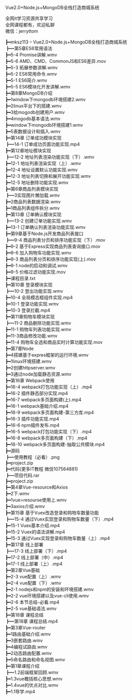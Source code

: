 Vue2.0+Node.js+MongoDB全栈打造商城系统

全网it学习资源共享学习<br>全网课程都有，欢迎私聊<br>微信：jerryttom<br>

┣━mksz113 – Vue2.0+Node.js+MongoDB全栈打造商城系统<br> ┣━第5章ES6常用语法<br> ┣━5-4 Promise讲解.wmv<br> ┣━5-6 AMD、CMD、CommonJS和ES6差异.mov<br> ┣━5-3 拓展参数讲解.wmv<br> ┣━5-2 ES6常用命令.wmv<br> ┣━5-1 ES6简介.wmv<br> ┣━5-5 ES6模块化开发讲解.wmv<br> ┣━第8章MongoDB介绍<br> ┣━1window下mongodb环境搭建2.wmv<br> ┣━2linux平台下的搭建.wmv<br> ┣━3给mogodb创建用户.wmv<br> ┣━4mogodb基本语法.wmv<br> ┣━window下mongodb环境搭建1.wmv<br> ┣━5表数据设计和插入.wmv<br> ┣━第14章 订单成功模块实现<br> ┣━14-1 订单成功页面功能实现.mp4<br> ┣━第12章地址模块实现<br> ┣━12-2 地址列表渲染功能实现（下）.wmv<br> ┣━12-1 地址列表渲染实现（上）.wmv<br> ┣━12-4 地址设置默认功能实现.wmv<br> ┣━12-3 地址列表切换和展开功能实现.wmv<br> ┣━12-5 地址删除功能实现.wmv<br> ┣━第6章商品列表模块实现<br> ┣━3实现图片懒加载.wmv<br> ┣━2商品列表数据渲染.wmv<br> ┣━1商品列表组件拆分.wmv<br> ┣━第13章 订单确认模块实现<br> ┣━13-2 创建订单功能实现.wmv<br> ┣━13-1 订单确认列表渲染功能实现.wmv<br> ┣━第9章基于Node.js开发商品列表接口<br> ┣━9-4 商品列表分页和排序功能实现（下）.mov<br> ┣━9-2 基于Express实现商品列表查询接口.mov<br> ┣━9-6 加入购物车功能实现.wmv<br> ┣━9-3 商品列表分页和排序功能实现(上).mov<br> ┣━9-1 node的启动和调试.wmv<br> ┣━9-5 价格过滤功能实现.mov<br> ┣━课程目录.txt<br> ┣━第10章 登录模块实现<br> ┣━10-2 登出功能实现.wmv<br> ┣━10-4 全局模态框组件实现.mp4<br> ┣━10-1 登录功能实现.wmv<br> ┣━10-3 登录拦截.mp4<br> ┣━第11章购物车模块实现<br> ┣━11-2 商品删除功能实现.wmv<br> ┣━11-1 购物车列表功能实现.wmv<br> ┣━11-3商品修改功能.wmv<br> ┣━11-4 购物车全选和商品实时计算功能实现.mov<br> ┣━第7章Node<br> ┣━4搭建基于expres框架的运行环境.wmv<br> ┣━1linux环境搭建.wmv<br> ┣━2创建httpserver.wmv<br> ┣━3通过node加载静态资源.wmv<br> ┣━第16章 Webpack使用<br> ┣━16-4 webpack打包功能实现（上）.mp4<br> ┣━16-2 插件静态部分实现.mp4<br> ┣━16-7 webpack多页面构建(上).mp4<br> ┣━16-1 webpack基础介绍.mp4<br> ┣━16-9 webpack多页面构建-第三方库.mp4<br> ┣━16-3 插件功能实现.mp4<br> ┣━16-6 npm插件发布.mp4<br> ┣━16-5 webpack打包功能实现（下）.mp4<br> ┣━16-8 webpack多页面构建（下）.mp4<br> ┣━16-10 webpack多页面构建-抽取公共模块.mp4<br> ┣━源码<br> ┣━使用教程（必看）.png<br> ┣━project.zip<br> ┣━代码(更多IT教程 微信107564881)<br> ┣━项目代码.rar<br> ┣━project.zip<br> ┣━第4章Vue-resource和Axios<br> ┣━2下.wmv<br> ┣━1vue=resourse使用上.wmv<br> ┣━3axios介绍.wmv<br> ┣━第15章 基于Vuex改造登录和购物车数量功能<br> ┣━15-4 通过Vuex实现登录和购物车数量（下）.mp4<br> ┣━15-1 Vuex基本介绍.mp4<br> ┣━15-2 Vuex的语法讲解.mp4<br> ┣━15-3 通过Vuex实现登录和购物车数量（上）.mp4<br> ┣━第17章 线上部署<br> ┣━17-3 线上部署（下）.mp4<br> ┣━17-2 线上部署（中）.mp4<br> ┣━17-1 线上部署（上）.mp4<br> ┣━第2章Vue基础<br> ┣━2-3 vue配置（上）.wmv<br> ┣━2-4 vue配置（下）.wmv<br> ┣━2-1 nodejs和npm的安装和环境搭建.wmv<br> ┣━2-2 vue环境搭建以及vue-cli使用.wmv<br> ┣━2-6 本节总结-必看.mp4<br> ┣━2-5 vue基础语法.wmv<br> ┣━第18章 课程总结<br> ┣━第18章 课程总结.mp4<br> ┣━第3章Vue-router<br> ┣━1路由基础介绍.wmv<br> ┣━3嵌套路由.wmv<br> ┣━4编程试路由.wmv<br> ┣━2动态路由配置.wmv<br> ┣━5命名路由和命名视图.wmv<br> ┣━第1章课程介绍<br> ┣━1.2前端框架回顾.wmv<br> ┣━1.3vue概括核心思想.wmv<br> ┣━1.4vue的优点对比.wmv<br> ┣━1.1导学.mp4